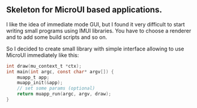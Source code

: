 Skeleton for MicroUI based applications.
----------------------------------------

I like the idea of immediate mode GUI, but I found it very difficult to start writing small programs using
IMUI libraries. You have to choose a renderer and to add some build scripts and so on.

So I decided to create small library with simple interface allowing to use MicroUI immediately like this:
``` C
int draw(mu_context_t *ctx);
int main(int argc, const char* argv[]) {
    muapp_t app;
    muapp_init(&app);
    // set some params (optional)
    return muapp_run(argc, argv, draw);
}
```

